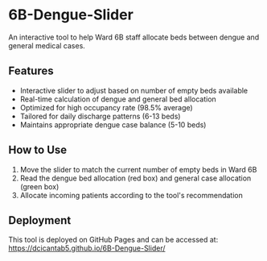 # 6B-Dengue-Slider

An interactive tool to help Ward 6B staff allocate beds between dengue and general medical cases.

## Features
- Interactive slider to adjust based on number of empty beds available
- Real-time calculation of dengue and general bed allocation
- Optimized for high occupancy rate (98.5% average)
- Tailored for daily discharge patterns (6-13 beds)
- Maintains appropriate dengue case balance (5-10 beds)

## How to Use
1. Move the slider to match the current number of empty beds in Ward 6B
2. Read the dengue bed allocation (red box) and general case allocation (green box)
3. Allocate incoming patients according to the tool's recommendation

## Deployment
This tool is deployed on GitHub Pages and can be accessed at:
https://dcicantab5.github.io/6B-Dengue-Slider/
